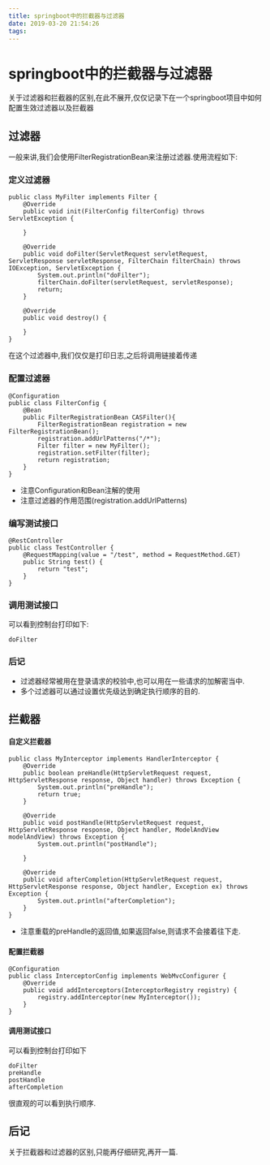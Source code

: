 ```yaml
---
title: springboot中的拦截器与过滤器
date: 2019-03-20 21:54:26
tags:
---
```


# springboot中的拦截器与过滤器

关于过滤器和拦截器的区别,在此不展开,仅仅记录下在一个springboot项目中如何配置生效过滤器以及拦截器

## 过滤器

一般来讲,我们会使用FilterRegistrationBean来注册过滤器.使用流程如下:

### 定义过滤器

```
public class MyFilter implements Filter {
	@Override
	public void init(FilterConfig filterConfig) throws ServletException {

	}

	@Override
	public void doFilter(ServletRequest servletRequest, ServletResponse servletResponse, FilterChain filterChain) throws IOException, ServletException {
		System.out.println("doFilter");
		filterChain.doFilter(servletRequest, servletResponse);
		return;
	}

	@Override
	public void destroy() {

	}
}
```

在这个过滤器中,我们仅仅是打印日志,之后将调用链接着传递

### 配置过滤器

```
@Configuration
public class FilterConfig {
	@Bean
	public FilterRegistrationBean CASFilter(){
		FilterRegistrationBean registration = new FilterRegistrationBean();
		registration.addUrlPatterns("/*");
		Filter filter = new MyFilter();
		registration.setFilter(filter);
		return registration;
	}
}
```

* 注意Configuration和Bean注解的使用
* 注意过滤器的作用范围(registration.addUrlPatterns)

### 编写测试接口

```
@RestController
public class TestController {
	@RequestMapping(value = "/test", method = RequestMethod.GET)
	public String test() {
		return "test";
	}
}
```

### 调用测试接口

可以看到控制台打印如下:

```
doFilter
```

### 后记

* 过滤器经常被用在登录请求的校验中,也可以用在一些请求的加解密当中.
* 多个过滤器可以通过设置优先级达到确定执行顺序的目的.

## 拦截器

#### 自定义拦截器

```
public class MyInterceptor implements HandlerInterceptor {
	@Override
	public boolean preHandle(HttpServletRequest request, HttpServletResponse response, Object handler) throws Exception {
		System.out.println("preHandle");
		return true;
	}

	@Override
	public void postHandle(HttpServletRequest request, HttpServletResponse response, Object handler, ModelAndView modelAndView) throws Exception {
		System.out.println("postHandle");

	}

	@Override
	public void afterCompletion(HttpServletRequest request, HttpServletResponse response, Object handler, Exception ex) throws Exception {
		System.out.println("afterCompletion");
	}
}
```

* 注意重载的preHandle的返回值,如果返回false,则请求不会接着往下走.

#### 配置拦截器

```
@Configuration
public class InterceptorConfig implements WebMvcConfigurer {
	@Override
	public void addInterceptors(InterceptorRegistry registry) {
		registry.addInterceptor(new MyInterceptor());
	}
}
```

#### 调用测试接口

可以看到控制台打印如下

```
doFilter
preHandle
postHandle
afterCompletion
```

很直观的可以看到执行顺序.

## 后记

关于拦截器和过滤器的区别,只能再仔细研究,再开一篇.